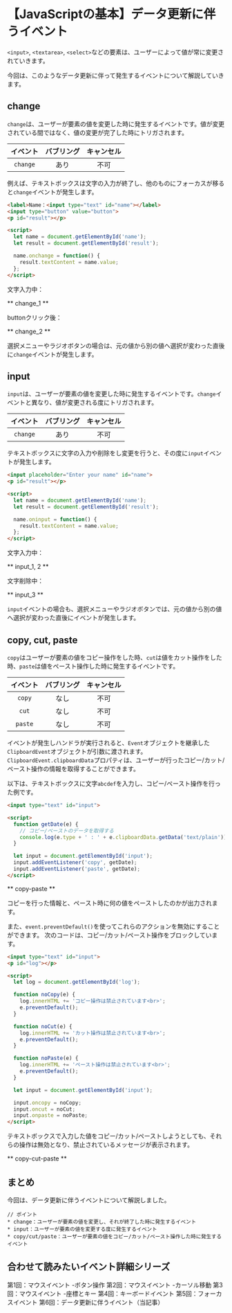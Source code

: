 # 【JavaScriptの基本】データ更新に伴うイベント 

```<input>```, ```<textarea>```, ```<select>```などの要素は、ユーザーによって値が常に変更されていきます。

今回は、このようなデータ更新に伴って発生するイベントについて解説していきます。

## change
```change```は、ユーザーが要素の値を変更した時に発生するイベントです。値が変更されている間ではなく、値の変更が完了した時にトリガされます。

|イベント|バブリング|キャンセル|
|:--:|:--:|:--:|
|```change```|あり|不可|

例えば、テキストボックスは文字の入力が終了し、他のものにフォーカスが移ると```change```イベントが発生します。
```html
<label>Name：<input type="text" id="name"></label>
<input type="button" value="button">
<p id="result"></p>

<script>
  let name = document.getElementById('name');
  let result = document.getElementById('result');

  name.onchange = function() {
    result.textContent = name.value; 
  };
</script>
```

文字入力中：

** change_1 **

buttonクリック後：

** change_2 **

選択メニューやラジオボタンの場合は、元の値から別の値へ選択が変わった直後に```change```イベントが発生します。

## input
```input```は、ユーザーが要素の値を変更した時に発生するイベントです。```change```イベントと異なり、値が変更される度にトリガされます。

|イベント|バブリング|キャンセル|
|:--:|:--:|:--:|
|```change```|あり|不可|

テキストボックスに文字の入力や削除をし変更を行うと、その度に```input```イベントが発生します。
```html
<input placeholder="Enter your name" id="name">
<p id="result"></p>

<script>
  let name = document.getElementById('name');
  let result = document.getElementById('result');

  name.oninput = function() {
    result.textContent = name.value; 
  };
</script>
 ```

文字入力中：

** input_1, 2 **

文字削除中：

** input_3 **

```input```イベントの場合も、選択メニューやラジオボタンでは、元の値から別の値へ選択が変わった直後にイベントが発生します。

## copy, cut, paste
```copy```はユーザーが要素の値をコピー操作をした時、```cut```は値をカット操作をした時、```paste```は値をペースト操作した時に発生するイベントです。

|イベント|バブリング|キャンセル|
|:--:|:--:|:--:|
|```copy```|なし|不可|
|```cut```|なし|不可|
|```paste```|なし|不可|

イベントが発生しハンドラが実行されると、```Event```オブジェクトを継承した```ClipboardEvent```オブジェクトが引数に渡されます。
```ClipboardEvent.clipboardData```プロパティは、ユーザーが行ったコピー/カット/ペースト操作の情報を取得することができます。

以下は、テキストボックスに文字```abcdef```を入力し、コピー/ペースト操作を行った例です。
```html
<input type="text" id="input">

<script>
  function getDate(e) {
    // コピー/ペーストのデータを取得する
    console.log(e.type + ' : ' + e.clipboardData.getData('text/plain'));
  }

  let input = document.getElementById('input');
  input.addEventListener('copy', getDate);
  input.addEventListener('paste', getDate);
</script>
 ```

** copy-paste **

コピーを行った情報と、ペースト時に何の値をペーストしたのかが出力されます。

また、```event.preventDefault()```を使ってこれらのアクションを無効にすることができます。
次のコードは、コピー/カット/ペースト操作をブロックしています。
```html
<input type="text" id="input">
<p id="log"></p>

<script>
  let log = document.getElementById('log');

  function noCopy(e) {
    log.innerHTML += 'コピー操作は禁止されています<br>';
    e.preventDefault();
  }

  function noCut(e) {
    log.innerHTML += 'カット操作は禁止されています<br>';
    e.preventDefault();
  }

  function noPaste(e) {
    log.innerHTML += 'ペースト操作は禁止されています<br>';
    e.preventDefault();
  }

  let input = document.getElementById('input');

  input.oncopy = noCopy;
  input.oncut = noCut;
  input.onpaste = noPaste;
</script>
 ```

テキストボックスで入力した値をコピー/カット/ペーストしようとしても、それらの操作は無効となり、禁止されているメッセージが表示されます。

** copy-cut-paste **

## まとめ
今回は、データ更新に伴うイベントについて解説しました。

```plain
// ポイント
* change：ユーザーが要素の値を変更し、それが終了した時に発生するイベント
* input：ユーザーが要素の値を変更する度に発生するイベント
* copy/cut/paste：ユーザーが要素の値をコピー/カット/ペースト操作した時に発生するイベント
 ```

## 合わせて読みたいイベント詳細シリーズ
第1回：マウスイベント -ボタン操作
第2回：マウスイベント -カーソル移動
第3回：マウスイベント -座標とキー
第4回：キーボードイベント
第5回：フォーカスイベント
第6回：データ更新に伴うイベント（当記事）








